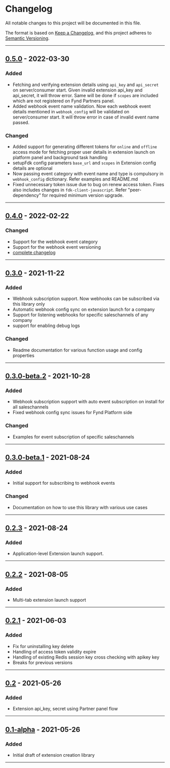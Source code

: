 # Changelog
All notable changes to this project will be documented in this file.

The format is based on [Keep a Changelog](https://keepachangelog.com/en/1.0.0/),
and this project adheres to [Semantic Versioning](https://semver.org/spec/v2.0.0.html).

---
## [0.5.0] - 2022-03-30
### Added
- Fetching and verifying extension details using `api_key` and `api_secret` on server/consumer start. Given invalid extension api_key and api_secret, it will throw error. Same will be done if `scopes` are included which are not registered on Fynd Partners panel.
- Added webhook event name validation. Now each webhook event details mentioned in `webhook_config` will be validated on server/consumer start. It will throw error in case of invalid event name passed.
### Changed
- Added support for generating different tokens for `online` and `offline` access mode for fetching proper user details in extension launch on platform panel and background task handling  
- setupFdk config parameters `base_url` and `scopes` in Extension config details are optional
- Now passing event category with event name and type is compulsory in `webhook_config` dictionary. Refer examples and README.md
- Fixed unnecessary token issue due to bug on renew access token. Fixes also includes changes in `fdk-client-javascript`. Refer "peer-dependency" for required minimum version upgrade.

---

## [0.4.0] - 2022-02-22
### Changed
- Support for the webhook event category
- Support for the webhook event versioning
- [complete changelog](https://github.com/gofynd/fdk-extension-javascript/pull/20#issue-1089270288)
---

## [0.3.0] - 2021-11-22
### Added
- Webhook subscription support. Now webhooks can be subscribed via this library only
- Automatic webhook config sync on extension launch for a company
- Support for listening webhooks for specific saleschannels of any company
- support for enabling debug logs
### Changed
- Readme documentation for various function usage and config properties
---
## [0.3.0-beta.2] - 2021-10-28
### Added
- Webhook subscription support with auto event subscription on install for all saleschannels
- Fixed webhook config sync issues for Fynd Platform side
### Changed
- Examples for event subscription of specific saleschannels
---
## [0.3.0-beta.1] - 2021-08-24
### Added
- Initial support for subscribing to webhook events
### Changed
- Documentation on how to use this library with various use cases
---
## [0.2.3] - 2021-08-24
### Added
- Application-level Extension launch support.
---
## [0.2.2] - 2021-08-05
### Added
- Multi-tab extension launch support
---
## [0.2.1] - 2021-06-03
### Added
- Fix for uninstalling key delete
- Handling of access token validity expire
- Handling of existing Redis session key cross checking with apikey key
- Breaks for previous versions
---
## [0.2] - 2021-05-26
### Added
- Extension api_key, secret using Partner panel flow
---
## [0.1-alpha] - 2021-05-26
### Added
- Initial draft of extension creation library
---
[0.5.0]: https://github.com/gofynd/fdk-extension-javascript/releases/tag/v0.5.0
[0.4.0]: https://github.com/gofynd/fdk-extension-javascript/releases/tag/v0.4.0
[0.3.0]: https://github.com/gofynd/fdk-extension-javascript/releases/tag/v0.3.0
[0.3.0-beta.2]: https://github.com/gofynd/fdk-extension-javascript/releases/tag/v0.3.0-beta.2
[0.3.0-beta.1]: https://github.com/gofynd/fdk-extension-javascript/releases/tag/v0.3.0-beta.1
[0.2.3]: https://github.com/gofynd/fdk-extension-javascript/releases/tag/v0.2.3
[0.2.2]: https://github.com/gofynd/fdk-extension-javascript/releases/tag/v0.2.2
[0.2.1]: https://github.com/gofynd/fdk-extension-javascript/releases/tag/v0.2.1
[0.2]: https://github.com/gofynd/fdk-extension-javascript/releases/tag/v0.2
[0.1-alpha]: https://github.com/gofynd/fdk-extension-javascript/releases/tag/v0.1-alpha